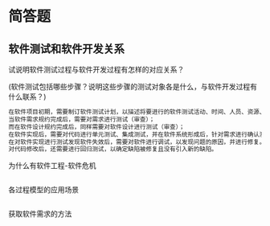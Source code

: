 # 简答题



## 软件测试和软件开发关系

试说明软件测试过程与软件开发过程有怎样的对应关系？

(软件测试包括哪些步骤？说明这些步骤的测试对象各是什么，与软件开发过程有什么联系？)

```markdown
在软件项目初期，需要制订软件测试计划，以描述将要进行的软件测试活动、时间、人员、资源、工具环境等方面的内容；
当软件需求规约完成后，需要对需求进行测试（审查）；
而在软件设计规约完成后，同样需要对软件设计进行测试（审查）；
在软件实现后，需要对代码进行单元测试、集成测试，并在软件系统形成后，针对需求进行确认测试。
在对软件实现进行测试发现软件失效后，需要对软件进行调试，以发现问题的原因，并进行修复。
对代码修改后，还需要进行回归测试，以确定缺陷被修复且没有引入新的缺陷。

```

为什么有软件工程-软件危机

```

```

各过程模型的应用场景

```

```

获取软件需求的方法

```

```

